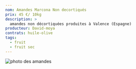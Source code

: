 ```yaml
---
nom: Amandes Marcona Non decortiqués
prix: 45 €/ 10kg
description: >
  amandes non décortiquées produites à Valence (Espagne)
producteur: David-moya
contrats: huile-olive
tags: 
  - fruit
  - fruit sec
---
```


![photo des amandes](amandes.jpg)
